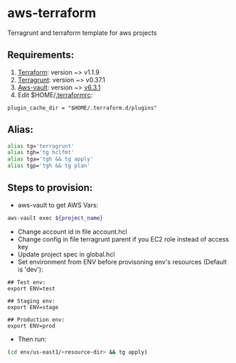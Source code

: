 # aws-terraform
Terragrunt and terraform template for aws projects

## Requirements:
1. [Terraform](https://www.terraform.io/): version ~> v1.1.9
2. [Terragrunt](https://terragrunt.gruntwork.io/): version ~> v0.37.1
3. [Aws-vault](https://github.com/99designs/aws-vault): version ~> [v6.3.1](https://github.com/99designs/aws-vault/releases/tag/v6.3.1)
4. Edit $HOME/[.terraformrc](https://www.terraform.io/docs/commands/cli-config.html):
```
plugin_cache_dir = "$HOME/.terraform.d/plugins"
```

## Alias:
```bash
alias tg='terragrunt'
alias tgh='tg hclfmt'
alias tga='tgh && tg apply'
alias tgp='tgh && tg plan'
```

## Steps to provision:
- aws-vault to get AWS Vars:
```sh
aws-vault exec ${project_name}
```
- Change account id in file account.hcl
- Change config in file terragrunt parent if you EC2 role instead of access key
- Update project spec in global.hcl
- Set environment from ENV before provisoning env's resources (Default is 'dev'):
```
## Test env:
export ENV=test

## Staging env:
export ENV=stage

## Production env:
export ENV=prod
```
- Then run:
```bash
(cd env/us-east1/<resource-dir> && tg apply)
```
